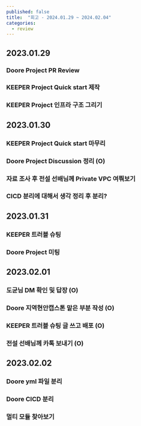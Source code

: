 ```yaml
---
published: false
title:  "회고 - 2024.01.29 ~ 2024.02.04"
categories:
  - review
---
```


## 2023.01.29

### Doore Project PR Review

### KEEPER Project Quick start 제작

### KEEPER Project 인프라 구조 그리기

## 2023.01.30 

### KEEPER Project Quick start 마무리

### Doore Project Discussion 정리 (O)

### 자료 조사 후 전설 선배님께 Private VPC 여쭤보기

### CICD 분리에 대해서 생각 정리 후 분리?

## 2023.01.31 

### KEEPER 트러블 슈팅

### Doore Project 미팅

## 2023.02.01

### 도균님 DM 확인 및 답장 (O)

### Doore 지역현안캡스톤 맡은 부분 작성 (O)

### KEEPER 트러블 슈팅 글 쓰고 배포 (O)

### 전설 선배님께 카톡 보내기 (O)

## 2023.02.02

### Doore yml 파일 분리

### Doore CICD 분리

### 멀티 모듈 찾아보기